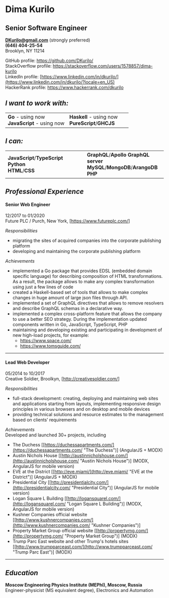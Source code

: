 # Dima Kurilo

## Senior Software Engineer

**<DKurilo@gmail.com>** (strongly preferred)  
**(646) 404-25-54**  
Brooklyn, NY 11214

GitHub profile: <https://github.com/DKurilo/>  
StackOverflow profile:
<https://stackoverflow.com/users/1578857/dima-kurilo>  
LinkedIn profile:
[https://www.linkedin.com/in/dkurilo/](https://www.linkedin.com/in/dkurilo/?locale=en_US)  
HackerRank profile: <https://www.hackerrank.com/dkurilo>  

## *I want to work with:*

<table>
<colgroup>
<col style="width: 50%" />
<col style="width: 50%" />
</colgroup>
<tbody>
<tr class="odd">
<td><strong>Go</strong> - using now<br />
<strong>JavaScript</strong> - using now</td>
<td><strong>Haskell</strong> - using now<br />
<strong>PureScript</strong>/<strong>GHCJS</strong></td>
</tr>
</tbody>
</table>

## *I can:*

<table>
<colgroup>
<col style="width: 50%" />
<col style="width: 50%" />
</colgroup>
<tbody>
<tr class="odd">
<td><strong>JavaScript</strong>/<strong>TypeScript</strong><br />
<strong>Python</strong><br />
<strong>HTML</strong>/<strong>CSS</strong></td>
<td><strong>GraphQL</strong>/<strong>Apollo GraphQL server</strong><br />
<strong>MySQL</strong>/<strong>MongoDB</strong>/<strong>ArangoDB</strong><br />
<strong>PHP</strong></td>
</tr>
</tbody>
</table>

## *Professional Experience*

<div class="section">

#### Senior Web Engineer

12/2017 to 01/2020  
Future PLC / Purch, New York, \[<https://www.futureplc.com/>\]

*Responsibilities*

  - migrating the sites of acquired companies into the corporate
    publishing platform
  - developing and maintaining the corporate publishing platform

*Achievements*

  - implemented a Go package that provides EDSL (embedded domain
    specific language) for describing composition of HTML
    transformations. As a result, the package allows to make any complex
    transformation using just a few lines of code
  - created a Haskell-based set of tools that allows to make complex
    changes in huge amount of large json files through API.
  - implemented a set of GraphQL directives that allows to remove
    resolvers and describe GraphQL schemas in a declarative way.
  - implemented a complex cross-platform feature that allows the company
    to use a better SEO strategy. During the implementation updated
    components written in Go, JavaScript, TypeScript, PHP
  - maintaining and developing existing and participating in development
    of new high-load projects, for example:
      - <https://www.space.com/>
      - <https://www.tomsguide.com/>

</div>

-----

<div class="section">

#### Lead Web Developer

05/2014 to 10/2017  
Creative Soldier, Broolkyn, \[<http://creativesoldier.com/>\]

*Responsibilities*

  - full-stack development: creating, deploying and maintaining web
    sites and applications starting from layouts, implementing
    responsive design principles in various browsers and on desktop and
    mobile devices
  - providing technical solutions and resource estimates to the
    management based on clients’ requirements

*Achievements*  
Developed and launched 30+ projects, including

  - The Duchess
    \[[https://duchessapartments.com/](https://duchessapartments.com/ "The Duchess")\]
    (AngularJS + MODX)
  - Austin Nichols House
    \[[http://austinnicholshouse.com/](http://austinnicholshouse.com/ "Austin Nichols House")\]
    (MODX, AngularJS for mobile version)
  - EVE at the District
    \[[http://eve.miami/](http://eve.miami/ "EVE at the District")\]
    (AngularJS + MODX)
  - Presidential City
    \[[http://presidentialcity.com/](http://presidentialcity.com/ "Presidential City")\]
    (AngularJS for mobile version)
  - Logan Square L Building
    \[[http://logansquarel.com/](http://logansquarel.com/ "Logan Square L Building")\]
    (MODX, AngularJS for mobile version)
  - Kushner Companies official website
    \[[http://www.kushnercompanies.com/](http://www.kushnercompanies.com/ "Kushner Companies")\]
  - Property Market Group official website
    \[[http://propertymg.com/](http://propertymg.com/ "Property Market Group")\]
    (MODX)
  - Trump Parc East website and other Trump's hotels sites
    \[[http://www.trumpparceast.com/](http://www.trumpparceast.com/ "Trump Parc East")\]
    (MODX)

</div>

-----

## *Education*

**Moscow Engineering Physics Institute (MEPhI), Moscow, Russia**  
Engineer-physicist (MS equivalent degree), Electronics and Automation
